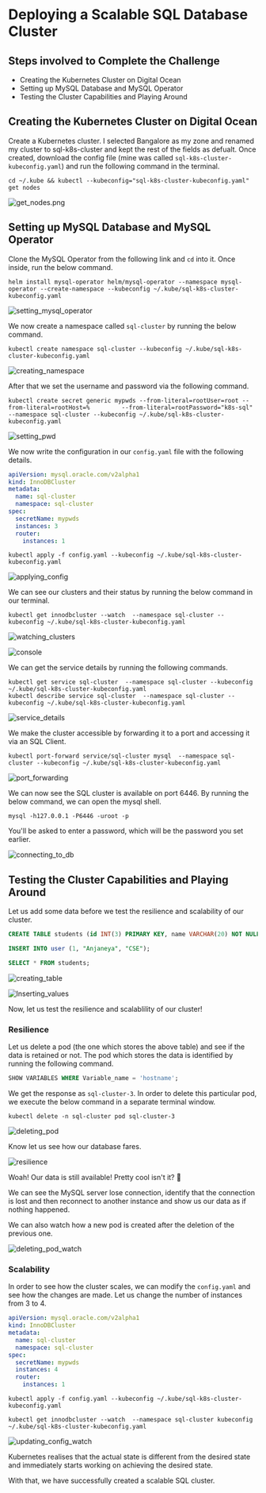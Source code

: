 # Deploying a Scalable SQL Database Cluster

## Steps involved to Complete the Challenge

- Creating the Kubernetes Cluster on Digital Ocean
- Setting up MySQL Database and MySQL Operator
- Testing the Cluster Capabilities and Playing Around

## Creating the Kubernetes Cluster on Digital Ocean

Create a Kubernetes cluster. I selected Bangalore as my zone and renamed my cluster to sql-k8s-cluster and kept the rest of the fields as defualt. Once created, download the config file (mine was called ```sql-k8s-cluster-kubeconfig.yaml```) and run the following command in the terminal. 

```
cd ~/.kube && kubectl --kubeconfig="sql-k8s-cluster-kubeconfig.yaml" get nodes
```

![get_nodes.png](images/get_nodes.png)

## Setting up MySQL Database and MySQL Operator

Clone the MySQL Operator from the following link and ```cd``` into it. Once inside, run the below command.

```
helm install mysql-operator helm/mysql-operator --namespace mysql-operator --create-namespace --kubeconfig ~/.kube/sql-k8s-cluster-kubeconfig.yaml
```

![setting_mysql_operator](images/setting_mysql_operator.png)

We now create a namespace called ```sql-cluster``` by running the below command.

```
kubectl create namespace sql-cluster --kubeconfig ~/.kube/sql-k8s-cluster-kubeconfig.yaml
```
![creating_namespace](images/creating_namespace.png)

After that we set the username and password via the following command.

```
kubectl create secret generic mypwds --from-literal=rootUser=root --from-literal=rootHost=%         --from-literal=rootPassword="k8s-sql" --namespace sql-cluster --kubeconfig ~/.kube/sql-k8s-cluster-kubeconfig.yaml
```

![setting_pwd](images/setting_pwd.png)

We now write the configuration in our ```config.yaml``` file with the following details.

```yaml
apiVersion: mysql.oracle.com/v2alpha1
kind: InnoDBCluster
metadata:
  name: sql-cluster
  namespace: sql-cluster
spec:
  secretName: mypwds
  instances: 3
  router:
    instances: 1
 ```

```
kubectl apply -f config.yaml --kubeconfig ~/.kube/sql-k8s-cluster-kubeconfig.yaml
```

![applying_config](images/applying_config.png)

We can see our clusters and their status by running the below command in our terminal.

```
kubectl get innodbcluster --watch  --namespace sql-cluster --kubeconfig ~/.kube/sql-k8s-cluster-kubeconfig.yaml
```

![watching_clusters](images/watching_clusters.png)

![console](images/console.png)

We can get the service details by running the following commands.

```
kubectl get service sql-cluster  --namespace sql-cluster --kubeconfig ~/.kube/sql-k8s-cluster-kubeconfig.yaml
kubectl describe service sql-cluster  --namespace sql-cluster --kubeconfig ~/.kube/sql-k8s-cluster-kubeconfig.yaml
```

![service_details](images/service_details.png)

We make the cluster accessible by forwarding it to a port and accessing it via an SQL Client.

```
kubectl port-forward service/sql-cluster mysql  --namespace sql-cluster --kubeconfig ~/.kube/sql-k8s-cluster-kubeconfig.yaml
```

![port_forwarding](images/port_forwarding.png)

We can now see the SQL cluster is available on port 6446. By running the below command, we can open the mysql shell.

```
mysql -h127.0.0.1 -P6446 -uroot -p
```

You'll be asked to enter a password, which will be the password you set earlier.

![connecting_to_db](images/connecting_to_db.png)

## Testing the Cluster Capabilities and Playing Around

Let us add some data before we test the resilience and scalability of our cluster.

```sql
CREATE TABLE students (id INT(3) PRIMARY KEY, name VARCHAR(20) NOT NULL, dept VARCHAR(5) NOT NULL);

INSERT INTO user (1, "Anjaneya", "CSE");

SELECT * FROM students;
```

![creating_table](images/creating_table.png)

![Inserting_values](images/Inserting_values.png)

Now, let us test the resilience and scalablility of our cluster!

### Resilience

Let us delete a pod (the one which stores the above table) and see if the data is retained or not. The pod which stores the data is identified by running the following command. 

```sql
SHOW VARIABLES WHERE Variable_name = 'hostname';
```

We get the response as ```sql-cluster-3```. In order to delete this particular pod, we execute the below command in a separate terminal window. 

```
kubectl delete -n sql-cluster pod sql-cluster-3
```

![deleting_pod](images/deleting_pod.png)

Know let us see how our database fares.

![resilience](images/resilience.png)

Woah! Our data is still available! Pretty cool isn't it? 🥳

We can see the MySQL server lose connection, identify that the connection is lost and then reconnect to another instance and show us our data as if nothing happened.

We can also watch how a new pod is created after the deletion of the previous one.

![deleting_pod_watch](images/deleting_pod_watch.png)

### Scalability

In order to see how the cluster scales, we can modify the ```config.yaml``` and see how the changes are made. Let us change the number of instances from 3 to 4.

```yaml
apiVersion: mysql.oracle.com/v2alpha1
kind: InnoDBCluster
metadata:
  name: sql-cluster
  namespace: sql-cluster
spec:
  secretName: mypwds
  instances: 4
  router:
    instances: 1
 ```

```
kubectl apply -f config.yaml --kubeconfig ~/.kube/sql-k8s-cluster-kubeconfig.yaml
```

```
kubectl get innodbcluster --watch  --namespace sql-cluster kubeconfig ~/.kube/sql-k8s-cluster-kubeconfig.yaml
```

![updating_config_watch](images/updating_config_watch.png)

Kubernetes realises that the actual state is different from the desired state and immediately starts working on achieving the desired state.

With that, we have successfully created a scalable SQL cluster.
